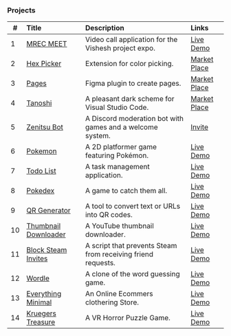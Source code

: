 ### Projects

| #    | Title                                                        | Description                                                  | Links                                                        |
| ---- | :----------------------------------------------------------- | :----------------------------------------------------------- | :----------------------------------------------------------- |
| 1    | [MREC MEET](https://github.com/rohzzn/MEET)                  | Video call application for the Vishesh project expo.         | [Live Demo](https://ckvyqugj7184663idk0i811d0su-8rbb2fvau-calatop.vercel.app/authenticate) |
| 2    | [Hex Picker](https://github.com/rohzzn/hexpicker)            | Extension for color picking.                                 | [Market Place](https://chrome.google.com/webstore/detail/hex-picker/jmnkgndafoldkblpnmmollbgkdfemmfc/related?hl=en-GB&authuser=3) |
| 3    | [Pages](https://github.com/rohzzn/pages)                     | Figma plugin to create pages.                                | [Market Place](https://www.figma.com/community/plugin/1106104074775818911/Pages) |
| 4    | [Tanoshi](https://github.com/rohzzn/Tanoshi)                 | A pleasant dark scheme for Visual Studio Code.               | [Market Place](https://marketplace.visualstudio.com/items?itemName=RohanSanjeev.tanoshi) |
| 5    | [Zenitsu Bot](https://github.com/rohzzn/Zenitsu-bot)         | A Discord moderation bot with games and a welcome system.    | [Invite](https://discord.com/oauth2/authorize?client_id=766218598913146901&permissions=8&scope=bot) |
| 6    | [Pokemon](https://github.com/rohzzn/pokemon)                 | A 2D platformer game featuring Pokémon.                      | [Live Demo](https://rohzzn.github.io/pokemon/)               |
| 7    | [Todo List](https://github.com/rohzzn/todo)                  | A task management application.                               | [Live Demo](https://rohzzn.github.io/Todo/)                  |
| 8    | [Pokedex](https://rohzzn.github.io/pokemon/)                 | A game to catch them all.                                    | [Live Demo](https://rohzzn.github.io/Pokedex/)               |
| 9    | [QR Generator](https://github.com/rohzzn/qr)       | A tool to convert text or URLs into QR codes.                | [Live Demo](https://rohzzn.github.io/QR-Generator/)          |
| 10   | [Thumbnail Downloader](https://github.com/rohzzn/thumbnails) | A YouTube thumbnail downloader.                              | [Live Demo](https://rohzzn.github.io/thumbnails/)  |
| 11   | [Block Steam Invites](https://github.com/rohzzn/Block-Steam-Invites) | A script that prevents Steam from receiving friend requests. | [Live Demo](https://www.youtube.com/watch?v=KhLYxv3iry0&ab_channel=rohzzn) |
| 12   | [Wordle](https://github.com/rohzzn/Wordle)                   | A clone of the word guessing game.                           | [Live Demo](https://rohzzn.github.io/Wordle/)                |
| 13   | [Everything Minimal](https://github.com/EverythingMinimal)                   | An Online Ecommers clothering Store.                          | [Live Demo](https://github.com/EverythingMinimal)                |
| 14  | [Kruegers Treasure](https://github.com/KlepticGames/KruegersTreasue)                   | A VR Horror Puzzle Game.                          | [Live Demo](https://github.com/KlepticGames)                |
